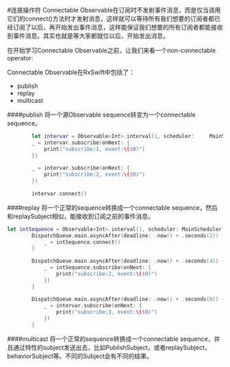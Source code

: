 #连接操作符
Connectable Observable在订阅时不发射事件消息，而是仅当调用它们的connect()方法时才发射消息，这样就可以等待所有我们想要的订阅者都已经订阅了以后，再开始发出事件消息，这样能保证我们想要的所有订阅者都能接收到事件消息。其实也就是等大家都就位以后，开始发出消息。

在开始学习Connectable Observable之前，让我们来看一个non-connectable operator:


Connectable Observable在RxSwift中包括了：

- publish
- replay
- multicast

####publish
将一个源Observable sequence转变为一个connectable sequence。

```swift
        let intervar = Observable<Int>.interval(1, scheduler:     MainScheduler.instance).publish()
        _ = intervar.subscribe(onNext: {
            print("subscribe:1, event:\($0)")
        })
        
        _ = intervar.subscribe(onNext: {
            print("subscribe:2, event:\($0)")
        })
        
        intervar.connect()
```
####replay
将一个正常的sequence转换成一个connectable sequence，然后和replaySubject相似，能接收到订阅之前的事件消息。
```swift
let intSequence = Observable<Int>.interval(1, scheduler: MainScheduler.instance).replay(5)
        DispatchQueue.main.asyncAfter(deadline: .now() + .seconds(2)) {
            _ = intSequence.connect()
        }
        
        DispatchQueue.main.asyncAfter(deadline: .now() + .seconds(4)) {
            _ = intSequence.subscribe(onNext: {
                print("subscribe:2, event:\($0)")
            })
        }
        
        DispatchQueue.main.asyncAfter(deadline: .now() + .seconds(8)) {
            _ = intervar.subscribe(onNext: {
                print("subscribe:3, event:\($0)")
            })
        }
```
####multicast
将一个正常的sequence转换成一个connectable sequence，并且通过特性的subject发送出去，比如PublishSubject，或者replaySubject，behaviorSubject等。不同的Subject会有不同的结果。


